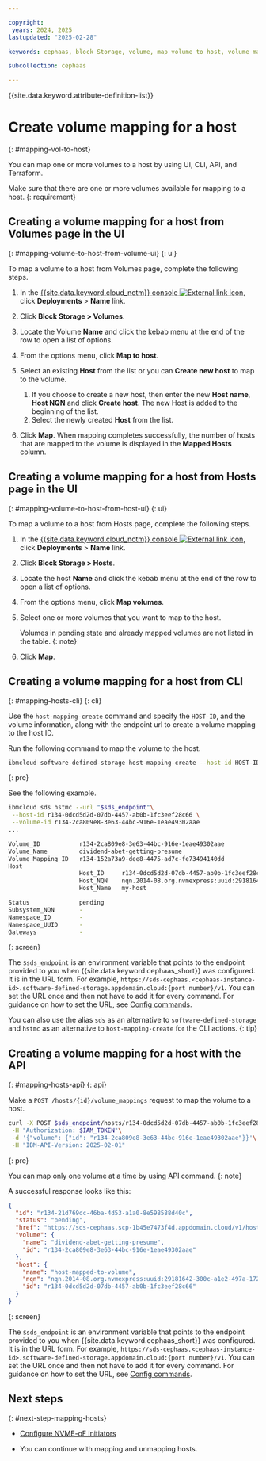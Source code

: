 ```yaml
---

copyright:
 years: 2024, 2025
lastupdated: "2025-02-28"

keywords: cephaas, block Storage, volume, map volume to host, volume mapping, host mapping

subcollection: cephaas

---
```


{{site.data.keyword.attribute-definition-list}}

# Create volume mapping for a host
{: #mapping-vol-to-host}

You can map one or more volumes to a host by using UI, CLI, API, and Terraform.

Make sure that there are one or more volumes available for mapping to a host.
{: requirement}

## Creating a volume mapping for a host from Volumes page in the UI
{: #mapping-volume-to-host-from-volume-ui}
{: ui}

To map a volume to a host from Volumes page, complete the following steps.

1. In the [{{site.data.keyword.cloud_notm}} console ![External link icon](../icons/launch-glyph.svg "External link icon")](https://{DomainName}/software-defined-storage), click **Deployments** > **Name** link.

2. Click **Block Storage > Volumes**.

3. Locate the Volume **Name** and click the kebab menu at the end of the row to open a list of options.
4. From the options menu, click **Map to host**.
5. Select an existing **Host** from the list or you can **Create new host** to map to the volume.
    1. If you choose to create a new host, then enter the new **Host name**, **Host NQN** and click **Create host**. The new Host is added to the beginning of the list.
    1. Select the newly created **Host** from the list.
6. Click **Map**. When mapping completes successfully, the number of hosts that are mapped to the volume is displayed in the **Mapped Hosts** column.


## Creating a volume mapping for a host from Hosts page in the UI
{: #mapping-volume-to-host-from-host-ui}
{: ui}

To map a volume to a host from Hosts page, complete the following steps.

1. In the [{{site.data.keyword.cloud_notm}} console ![External link icon](../icons/launch-glyph.svg "External link icon")](https://{DomainName}/software-defined-storage), click **Deployments** > **Name** link.

2. Click **Block Storage > Hosts**.
3. Locate the host **Name** and click the kebab menu at the end of the row to open a list of options.
4. From the options menu, click **Map volumes**.
5. Select one or more volumes that you want to map to the host.

    Volumes in pending state and already mapped volumes are not listed in the table.
    {: note}

6. Click **Map**.



## Creating a volume mapping for a host from CLI
{: #mapping-hosts-cli}
{: cli}

Use the `host-mapping-create` command and specify the `HOST-ID`, and the volume information, along with the endpoint url to create a volume mapping to the host ID.

Run the following command to map the volume to the host.

```sh
ibmcloud software-defined-storage host-mapping-create --host-id HOST-ID [--volume (VOLUME | @VOLUME-FILE) | --volume-id VOLUME-ID]
```
{: pre}

See the following example.

```bash
ibmcloud sds hstmc --url "$sds_endpoint"\
 --host-id r134-0dcd5d2d-07db-4457-ab0b-1fc3eef28c66 \
 --volume-id r134-2ca809e8-3e63-44bc-916e-1eae49302aae
...

Volume_ID           r134-2ca809e8-3e63-44bc-916e-1eae49302aae
Volume_Name         dividend-abet-getting-presume
Volume_Mapping_ID   r134-152a73a9-dee8-4475-ad7c-fe73494140dd
Host
                    Host_ID     r134-0dcd5d2d-07db-4457-ab0b-1fc3eef28c66
                    Host_NQN    nqn.2014-08.org.nvmexpress:uuid:29181642-300c-a1e2-497a-172017002122
                    Host_Name   my-host

Status              pending
Subsystem_NQN       -
Namespace_ID        -
Namespace_UUID      -
Gateways            -

```
{: screen}

The `$sds_endpoint` is an environment variable that points to the endpoint provided to you when {{site.data.keyword.cephaas_short}} was configured. It is in the URL form. For example, `https://sds-cephaas.<cephaas-instance-id>.software-defined-storage.appdomain.cloud:{port number}/v1`. You can set the URL once and then not have to add it for every command. For guidance on how to set the URL, see [Config commands](/docs/cephaas?topic=cephaas-ic-sds-cli-reference&interface=cli#ic-config-commands).


You can also use the alias `sds` as an alternative to `software-defined-storage` and `hstmc` as an alternative to `host-mapping-create` for the CLI actions.
{: tip}


## Creating a volume mapping for a host with the API
{: #mapping-hosts-api}
{: api}

Make a `POST /hosts/{id}/volume_mappings` request to map the volume to a host.

```sh
curl -X POST $sds_endpoint/hosts/r134-0dcd5d2d-07db-4457-ab0b-1fc3eef28c66/volume_mappings\
 -H "Authorization: $IAM_TOKEN"\
 -d '{"volume": {"id": "r134-2ca809e8-3e63-44bc-916e-1eae49302aae"}}'\
 -H "IBM-API-Version: 2025-02-01"
```
{: pre}

You can map only one volume at a time by using API command.
{: note}

A successful response looks like this:

```json
{
  "id": "r134-21d769dc-46ba-4d53-a1a0-8e598588d40c",
  "status": "pending",
  "href": "https://sds-cephaas.scp-1b45e7473f4d.appdomain.cloud/v1/hosts/r134-0dcd5d2d-07db-4457-ab0b-1fc3eef28c66/volume_mappings/r134-21d769dc-46ba-4d53-a1a0-8e598588d40c",
  "volume": {
    "name": "dividend-abet-getting-presume",
    "id": "r134-2ca809e8-3e63-44bc-916e-1eae49302aae"
  },
  "host": {
    "name": "host-mapped-to-volume",
    "nqn": "nqn.2014-08.org.nvmexpress:uuid:29181642-300c-a1e2-497a-172017002122",
    "id": "r134-0dcd5d2d-07db-4457-ab0b-1fc3eef28c66"
  }
}

```
{: screen}

The `$sds_endpoint` is an environment variable that points to the endpoint provided to you when {{site.data.keyword.cephaas_short}} was configured. It is in the URL form. For example, `https://sds-cephaas.<cephaas-instance-id>.software-defined-storage.appdomain.cloud:{port number}/v1`. You can set the URL once and then not have to add it for every command. For guidance on how to set the URL, see [Config commands](/docs/cephaas?topic=cephaas-ic-sds-cli-reference&interface=cli#ic-config-commands).



## Next steps
{: #next-step-mapping-hosts}

* [Configure NVME-oF initiators](/docs/cephaas?topic=cephaas-connecting-nvme-initiators)

* You can continue with mapping and unmapping hosts.
